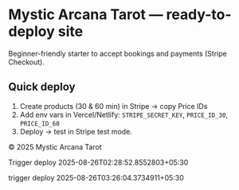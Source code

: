 # Mystic Arcana Tarot — ready-to-deploy site

Beginner-friendly starter to accept bookings and payments (Stripe Checkout).

## Quick deploy
1) Create products (30 & 60 min) in Stripe → copy Price IDs  
2) Add env vars in Vercel/Netlify: `STRIPE_SECRET_KEY`, `PRICE_ID_30`, `PRICE_ID_60`  
3) Deploy → test in Stripe test mode.

© 2025 Mystic Arcana Tarot

Trigger deploy 2025-08-26T02:28:52.8552803+05:30

trigger deploy 2025-08-26T03:26:04.3734911+05:30
